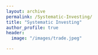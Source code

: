 ```yaml
---
layout: archive
permalink: /Systematic-Investing/
title: "Systematic Investing"
author_profile: true
header:
  image: "/images/trade.jpeg"

---
```


